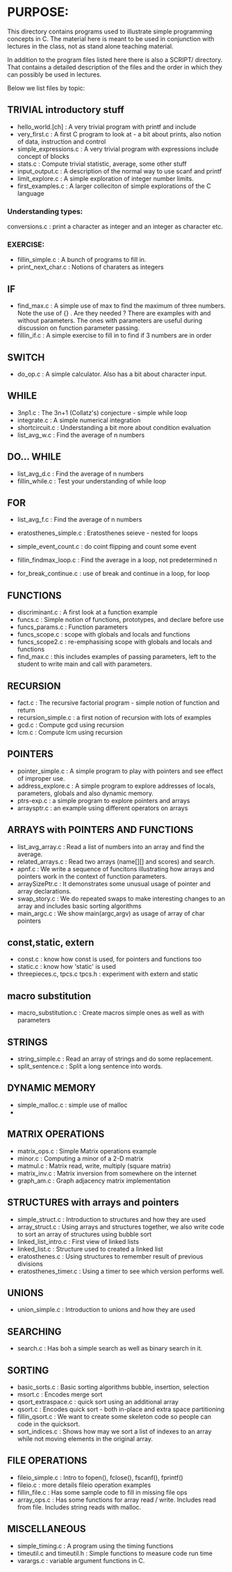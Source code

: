 
# PURPOSE:

This directory contains programs used to illustrate simple 
programming concepts in C.
The material here is meant to be used in conjunction with lectures in the class, not as stand alone teaching material.

In addition to the program files listed here there is also a SCRIPT/ directory. That contains a detailed description of the files and the order in which they can possibly be used in lectures.

Below we list files by topic:

##  TRIVIAL introductory stuff

* hello\_world.[ch] : A very trivial program with printf and include
* very\_first.c  : A first C program to look at - a bit about prints, also notion of data, instruction and control
* simple\_expressions.c  : A very trivial program with expressions include concept of blocks
* stats.c           : Compute trivial statistic, average, some other stuff
* input\_output.c : A description of the normal way to use scanf and printf
* limit\_explore.c : A simple exploration of integer number limits.
* first\_examples.c : A larger colleciton of simple explorations of the C language

### Understanding types:
conversions.c : print a character as integer and an integer as character etc.

### EXERCISE:

* fillin\_simple.c : A bunch of programs to fill in.
* print\_next\_char.c : Notions of charaters as integers

## IF

* find\_max.c : A simple use of max to find the maximum of three numbers.
	Note the use of {} . Are they needed ?
	There are examples with and without parameters. The ones with parameters are useful during discussion
	on function parameter passing.
* fillin\_if.c : A simple exercise to fill in to find if 3 numbers are in order

## SWITCH

* do\_op.c : A simple calculator. Also has a bit about character input.


## WHILE

* 3np1.c        : The 3n+1 (Collatz's) conjecture  - simple while loop
* integrate.c   : A simple numerical integration
* shortcircuit.c : Understanding a bit more about condition evaluation
* list\_avg\_w.c : 	Find the average of n numbers

## DO... WHILE

* list\_avg\_d.c : 	Find the average of n numbers
* fillin\_while.c :      Test your understanding of while loop

## FOR

* list\_avg\_f.c : 	Find the average of n numbers
* eratosthenes\_simple.c : Eratosthenes seieve - nested for loops
* simple\_event\_count.c : do coint flipping and count some event
* fillin\_findmax\_loop.c : Find the average in a loop, not predetermined n

* for\_break\_continue.c : use of break and continue in a loop, for loop


## FUNCTIONS

* discriminant.c : A first look at a function example
* funcs.c : Simple notion of functions, prototypes, and declare before use
* funcs\_params.c : Function parameters
* funcs\_scope.c : scope with globals and locals and functions
* funcs\_scope2.c : re-emphasising scope with globals and locals and functions
* find\_max.c : this includes examples of passing parameters, left to the student to write main and call with parameters.

## RECURSION
* fact.c  : The recursive factorial program
		- simple notion of function and return
* recursion\_simple.c : a first notion of recursion with lots of examples
* gcd.c   :	Compute gcd using recursion
* lcm.c   :	Compute lcm using recursion

## POINTERS
* pointer\_simple.c : A simple program to play with pointers and see effect of improper use.
* address\_explore.c : A simple program to explore addresses of locals, parameters, globals and also dynamic memory.
* ptrs-exp.c : a simple program to explore pointers and arrays
* arraysptr.c : an example using different operators on arrays

## ARRAYS with POINTERS AND FUNCTIONS
* list\_avg\_array.c : Read a list of numbers into an array and 
                       find the average.
* related\_arrays.c : Read two arrays (name[][] and scores) and search.
* apnf.c   : We write a sequence of funcitons illustrating how arrays 
		and pointers work in the context of function parameters.
* arraySizePtr.c : It demonstrates some unusual usage of pointer and array declarations.
* swap\_story.c : We do repeated swaps to make interesting changes to an array and includes basic sorting algorithms
* main\_argc.c : We show main(argc,argv) as usage of array of char pointers


## const,static, extern
* const.c   : know how const is used, for pointers and functions too
* static.c  : know how 'static' is used
* threepieces.c, tpcs.c tpcs.h : experiment with extern and static

## macro substitution
* macro\_substitution.c : Create macros simple ones as well as with parameters


## STRINGS
* string\_simple.c : Read an array of strings and do some replacement.
* split\_sentence.c : Split a long sentence into words.

## DYNAMIC MEMORY
* simple\_malloc.c : simple use of malloc
*

## MATRIX OPERATIONS
* matrix\_ops.c : Simple Matrix operations example
* minor.c      : Computing a minor of a 2-D matrix
* matmul.c      : Matrix read, write, multiply (square matrix)
* matrix\_inv.c  : Matrix inversion from somewhere on the internet
* graph\_am.c : Graph adjacency matrix implementation

## STRUCTURES with arrays and pointers
* simple\_struct.c : Introduction to structures and how they are used
* array\_struct.c  : Using arrays and structures together, we also write code to sort an array of structures using bubble sort
* linked\_list\_intro.c : First view of linked lists
* linked\_list.c   : Structure used to created a linked list
* eratosthenes.c   : Using structures to remember result of previous divisions
* eratosthenes\_timer.c : Using a timer to see which version performs well.

## UNIONS
* union\_simple.c : Introduction to unions and how they are used


## SEARCHING

* search.c : Has boh a simple search as well as binary search in it.

## SORTING

* basic\_sorts.c :  Basic sorting algorithms bubble, insertion, selection
* msort.c : Encodes merge sort
* qsort\_extraspace.c : quick sort using an additional array
* qsort.c   : Encodes quick sort - both in-place and extra space partitioning
* fillin\_qsort.c : We want to create some skeleton code so people can code in the quicksort.
* sort\_indices.c : Shows how may we sort a list of indexes to an array while not moving elements in the original array.


## FILE OPERATIONS
* fileio\_simple.c : Intro to fopen(), fclose(), fscanf(), fprintf()
* fileio.c :  more details fileio operation examples
* fillin\_file.c  : Has some sample code to fill in missing file ops
* array\_ops.c    : Has some functions for array read / write.
			Includes read from file.
			Includes string reads with malloc.

## MISCELLANEOUS
* simple\_timing.c 	    : A program using the timing functions
* timeutil.c and timeutil.h : Simple functions to measure code run time
* varargs.c : variable argument functions in C.

